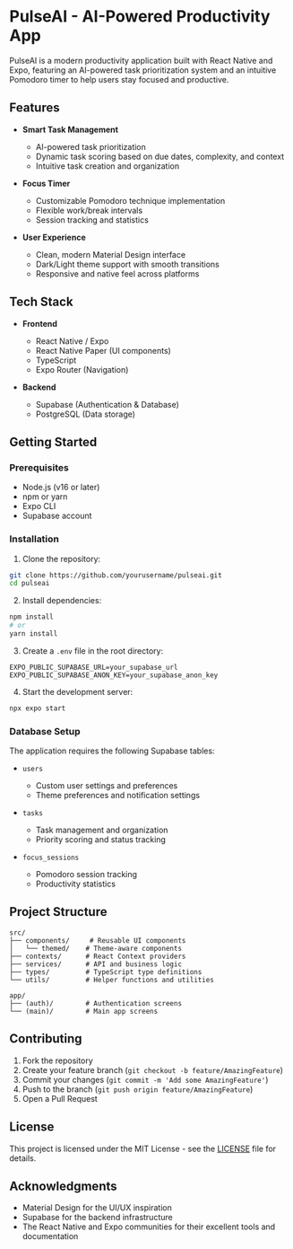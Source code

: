 # PulseAI - AI-Powered Productivity App

PulseAI is a modern productivity application built with React Native and Expo, featuring an AI-powered task prioritization system and an intuitive Pomodoro timer to help users stay focused and productive.

## Features

- **Smart Task Management**
  - AI-powered task prioritization
  - Dynamic task scoring based on due dates, complexity, and context
  - Intuitive task creation and organization

- **Focus Timer**
  - Customizable Pomodoro technique implementation
  - Flexible work/break intervals
  - Session tracking and statistics

- **User Experience**
  - Clean, modern Material Design interface
  - Dark/Light theme support with smooth transitions
  - Responsive and native feel across platforms

## Tech Stack

- **Frontend**
  - React Native / Expo
  - React Native Paper (UI components)
  - TypeScript
  - Expo Router (Navigation)

- **Backend**
  - Supabase (Authentication & Database)
  - PostgreSQL (Data storage)

## Getting Started

### Prerequisites

- Node.js (v16 or later)
- npm or yarn
- Expo CLI
- Supabase account

### Installation

1. Clone the repository:
```bash
git clone https://github.com/yourusername/pulseai.git
cd pulseai
```

2. Install dependencies:
```bash
npm install
# or
yarn install
```

3. Create a `.env` file in the root directory:
```
EXPO_PUBLIC_SUPABASE_URL=your_supabase_url
EXPO_PUBLIC_SUPABASE_ANON_KEY=your_supabase_anon_key
```

4. Start the development server:
```bash
npx expo start
```

### Database Setup

The application requires the following Supabase tables:

- `users`
  - Custom user settings and preferences
  - Theme preferences and notification settings

- `tasks`
  - Task management and organization
  - Priority scoring and status tracking

- `focus_sessions`
  - Pomodoro session tracking
  - Productivity statistics

## Project Structure

```
src/
├── components/     # Reusable UI components
│   └── themed/    # Theme-aware components
├── contexts/      # React Context providers
├── services/      # API and business logic
├── types/         # TypeScript type definitions
└── utils/         # Helper functions and utilities

app/
├── (auth)/        # Authentication screens
└── (main)/        # Main app screens
```

## Contributing

1. Fork the repository
2. Create your feature branch (`git checkout -b feature/AmazingFeature`)
3. Commit your changes (`git commit -m 'Add some AmazingFeature'`)
4. Push to the branch (`git push origin feature/AmazingFeature`)
5. Open a Pull Request

## License

This project is licensed under the MIT License - see the [LICENSE](LICENSE) file for details.

## Acknowledgments

- Material Design for the UI/UX inspiration
- Supabase for the backend infrastructure
- The React Native and Expo communities for their excellent tools and documentation
